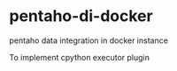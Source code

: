 # pentaho-di-docker
pentaho data integration in docker instance

To implement cpython executor plugin
